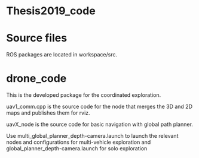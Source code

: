 # Thesis2019_code

# Source files

ROS packages are located in workspace/src.

# drone_code
This is the developed package for the coordinated exploration.

uav1_comm.cpp is the source code for the node that merges the 3D and 2D maps and publishes them for rviz.

uavX_node is the source code for basic navigation with global path planner.

Use multi_global_planner_depth-camera.launch to launch the relevant nodes and configurations for multi-vehicle exploration and global_planner_depth-camera.launch for solo exploration
